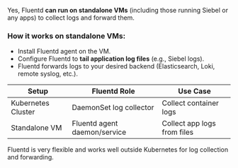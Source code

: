 Yes, Fluentd **can run on standalone VMs** (including those running Siebel or any apps) to collect logs and forward them.

### How it works on standalone VMs:

- Install Fluentd agent on the VM.
- Configure Fluentd to **tail application log files** (e.g., Siebel logs).
- Fluentd forwards logs to your desired backend (Elasticsearch, Loki, remote syslog, etc.).

| Setup              | Fluentd Role                 | Use Case                    |
| ------------------ | ---------------------------- | --------------------------- |
| Kubernetes Cluster | DaemonSet log collector      | Collect container logs      |
| Standalone VM      | Fluentd agent daemon/service | Collect app logs from files |

Fluentd is very flexible and works well outside Kubernetes for log collection and forwarding.
